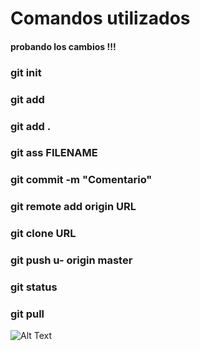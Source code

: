 # Comandos utilizados

#### probando los cambios !!!

### git init
### git add
### git add .
### git ass FILENAME
### git commit -m "Comentario"
### git remote add origin URL
### git clone URL
### git push u- origin master
### git status
### git pull

![Alt Text](https://www.google.com.mx/url?sa=i&rct=j&q=&esrc=s&source=images&cd=&cad=rja&uact=8&ved=0ahUKEwiqjuuPs97SAhVI4oMKHQIMBiwQjRwIBw&url=https%3A%2F%2Ftwitter.com%2Flaboratoriacl&psig=AFQjCNHXv5NvYGXCRBWBx-U9qE1RsSzldA&ust=1489869574112464)
